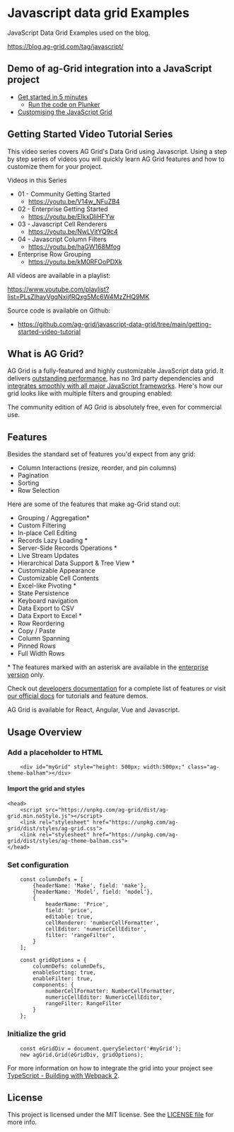 # Javascript data grid Examples

JavaScript Data Grid Examples used on the blog.

https://blog.ag-grid.com/tag/javascript/

Demo of ag-Grid integration into a JavaScript project
------

- [Get started in 5 minutes](https://blog.ag-grid.com/get-started-with-javascript-grid-in-5-minutes/)
    - [Run the code on Plunker](https://plnkr.co/plunk/qEhnUluvHjCRCfHT)
- [Customising the JavaScript Grid](https://blog.ag-grid.com/learn-to-customize-javascript-grid-in-less-than-10-minutes/)


## Getting Started Video Tutorial Series

This video series covers AG Grid's Data Grid using Javascript. Using a step by step series of videos you will quickly learn AG Grid features and how to customize them for your project.

Videos in this Series

- 01 - Community Getting Started
    - https://youtu.be/V14w_NFuZB4
- 02 - Enterprise Getting Started
    - https://youtu.be/EIkxDliHFYw
- 03 - Javascript Cell Renderers
    - https://youtu.be/NwLVitYQ9c4
- 04 - Javascript Column Filters
    - https://youtu.be/haGW168Mfog
- Enterprise Row Grouping
    - https://youtu.be/kM0RFOoPDXk


All videos are available in a playlist:

https://www.youtube.com/playlist?list=PLsZlhayVgqNxijfRQxg5Mc6W4MzZHQ9MK

Source code is available on Github:

- https://github.com/ag-grid/javascript-data-grid/tree/main/getting-started-video-tutorial

## What is AG Grid?

AG Grid is a fully-featured and highly customizable JavaScript data grid.
It delivers [outstanding performance](https://www.ag-grid.com/example), has no 3rd party dependencies and [integrates smoothly with all major JavaScript frameworks](https://www.ag-grid.com/javascript-data-grid/getting-started/). Here's how our grid looks like with multiple filters and grouping enabled:

The community edition of AG Grid is absolutely free, even for commercial use.

Features
--------------

Besides the standard set of features you'd expect from any grid:

* Column Interactions (resize, reorder, and pin columns)
* Pagination
* Sorting
* Row Selection

Here are some of the features that make ag-Grid stand out:

* Grouping / Aggregation*
* Custom Filtering
* In-place Cell Editing
* Records Lazy Loading *
* Server-Side Records Operations *
* Live Stream Updates
* Hierarchical Data Support & Tree View *
* Customizable Appearance
* Customizable Cell Contents
* Excel-like Pivoting *
* State Persistence
* Keyboard navigation
* Data Export to CSV
* Data Export to Excel *
* Row Reordering
* Copy / Paste 
* Column Spanning
* Pinned Rows
* Full Width Rows

\* The features marked with an asterisk are available in the [enterprise version](https://www.ag-grid.com/license-pricing/) only.

Check out [developers documentation](https://www.ag-grid.com/javascript-data-grid/) for a complete list of features or visit [our official docs](https://www.ag-grid.com/features-overview) for tutorials and feature demos. 

AG Grid is available for React, Angular, Vue and Javascript.


Usage Overview
--------------

### Add a placeholder to HTML

```
    <div id="myGrid" style="height: 500px; width:500px;" class="ag-theme-balham"></div>
```


#### Import the grid and styles

```
<head>
    <script src="https://unpkg.com/ag-grid/dist/ag-grid.min.noStyle.js"></script>
    <link rel="stylesheet" href="https://unpkg.com/ag-grid/dist/styles/ag-grid.css">
    <link rel="stylesheet" href="https://unpkg.com/ag-grid/dist/styles/ag-theme-balham.css">
</head>
```

### Set configuration

```
    const columnDefs = [
        {headerName: 'Make', field: 'make'},
        {headerName: 'Model', field: 'model'},
        {
            headerName: 'Price',
            field: 'price',
            editable: true,
            cellRenderer: 'numberCellFormatter',
            cellEditor: 'numericCellEditor',
            filter: 'rangeFilter',
        }
    ];

	const gridOptions = {
        columnDefs: columnDefs,
        enableSorting: true,
        enableFilter: true,
        components: {
            numberCellFormatter: NumberCellFormatter,
            numericCellEditor: NumericCellEditor,
            rangeFilter: RangeFilter
        }
    };
```

### Initialize the grid

```
    const eGridDiv = document.querySelector('#myGrid');
    new agGrid.Grid(eGridDiv, gridOptions);
```

For more information on how to integrate the grid into your project see [TypeScript - Building with Webpack 2](https://www.ag-grid.com/ag-grid-typescript-webpack-2).



License
------------------
This project is licensed under the MIT license. See the [LICENSE file](./LICENSE.txt) for more info.
